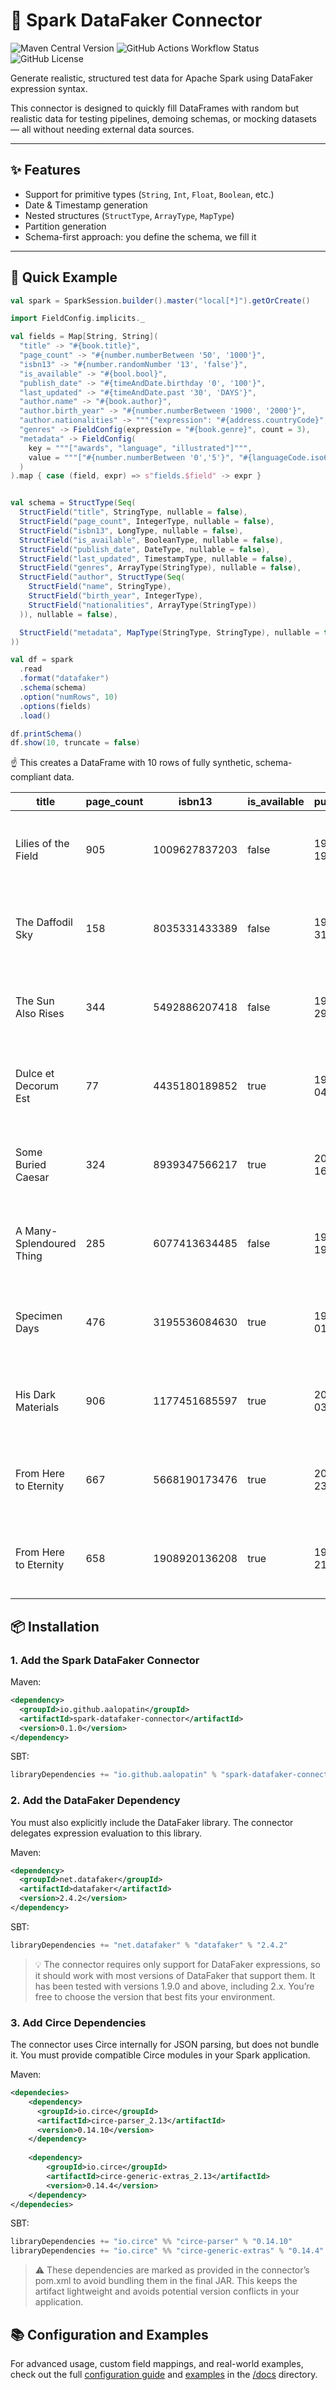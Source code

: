 # 🧪 Spark DataFaker Connector

![Maven Central Version](https://img.shields.io/maven-central/v/io.github.aalopatin/aalopatin-test)
![GitHub Actions Workflow Status](https://img.shields.io/github/actions/workflow/status/aalopatin/spark-datafaker-connector/master-publish.yml)
![GitHub License](https://img.shields.io/github/license/aalopatin/spark-datafaker-connector)

Generate realistic, structured test data for Apache Spark using DataFaker expression syntax.

This connector is designed to quickly fill DataFrames with random but realistic data for testing pipelines, demoing schemas, or mocking datasets — all without needing external data sources.

---

## ✨ Features

- Support for primitive types (`String`, `Int`, `Float`, `Boolean`, etc.)
- Date & Timestamp generation
- Nested structures (`StructType`, `ArrayType`, `MapType`)
- Partition generation
- Schema-first approach: you define the schema, we fill it

---

## 🚀 Quick Example

```scala
val spark = SparkSession.builder().master("local[*]").getOrCreate()

import FieldConfig.implicits._

val fields = Map[String, String](
  "title" -> "#{book.title}",
  "page_count" -> "#{number.numberBetween '50', '1000'}",
  "isbn13" -> "#{number.randomNumber '13', 'false'}",
  "is_available" -> "#{bool.bool}",
  "publish_date" -> "#{timeAndDate.birthday '0', '100'}",
  "last_updated" -> "#{timeAndDate.past '30', 'DAYS'}",
  "author.name" -> "#{book.author}",
  "author.birth_year" -> "#{number.numberBetween '1900', '2000'}",
  "author.nationalities" -> """{"expression": "#{address.countryCode}", "count": 2}""",
  "genres" -> FieldConfig(expression = "#{book.genre}", count = 3),
  "metadata" -> FieldConfig(
    key = """["awards", "language", "illustrated"]""",
    value = """["#{number.numberBetween '0','5'}", "#{languageCode.iso639}", "#{bool.bool}"]"""
  )
).map { case (field, expr) => s"fields.$field" -> expr }


val schema = StructType(Seq(
  StructField("title", StringType, nullable = false),
  StructField("page_count", IntegerType, nullable = false),
  StructField("isbn13", LongType, nullable = false),
  StructField("is_available", BooleanType, nullable = false),
  StructField("publish_date", DateType, nullable = false),
  StructField("last_updated", TimestampType, nullable = false),
  StructField("genres", ArrayType(StringType), nullable = false),
  StructField("author", StructType(Seq(
    StructField("name", StringType),
    StructField("birth_year", IntegerType),
    StructField("nationalities", ArrayType(StringType))
  )), nullable = false),

  StructField("metadata", MapType(StringType, StringType), nullable = true)
))

val df = spark
  .read
  .format("datafaker")
  .schema(schema)
  .option("numRows", 10)
  .options(fields)
  .load()

df.printSchema()
df.show(10, truncate = false)
```
☝️ This creates a DataFrame with 10 rows of fully synthetic, schema-compliant data.

| title                    | page_count | isbn13        | is_available | publish_date | last_updated            | genres                                         | author                              | metadata                                            |
|--------------------------|------------|---------------|--------------|--------------|-------------------------|------------------------------------------------|-------------------------------------|-----------------------------------------------------|
| Lilies of the Field      | 905        | 1009627837203 | false        | 1977-12-19   | 2025-06-03 11:00:12.098 | [Metafiction, Science fiction, Mystery]        | {Eloy Reichel, 1939, [OM, NO]}      | {awards -> 2, language -> iu, illustrated -> false} |
| The Daffodil Sky         | 158        | 8035331433389 | false        | 1930-07-31   | 2025-06-04 19:15:38.604 | [Mythopoeia, Humor, Comic/Graphic Novel]       | {Theola Mohr, 1936, [MW, BM]}       | {awards -> 0, language -> ba, illustrated -> false} |
| The Sun Also Rises       | 344        | 5492886207418 | false        | 1969-07-29   | 2025-05-29 09:46:52.231 | [Fantasy, Mythology, Western]                  | {Neville Abshire, 1998, [WF, UY]}   | {awards -> 1, language -> mn, illustrated -> false} |
| Dulce et Decorum Est     | 77         | 4435180189852 | true         | 1981-07-04   | 2025-06-15 12:38:56.745 | [Fairy tale, Biography/Autobiography, Western] | {Jeffery Corwin, 1955, [TZ, ML]}    | {awards -> 4, language -> bn, illustrated -> false} |
| Some Buried Caesar       | 324        | 8939347566217 | true         | 2002-08-16   | 2025-05-31 10:27:50.982 | [Mythopoeia, Mythology, Metafiction]           | {Jenelle Emmerich, 1927, [GY, ML]}  | {awards -> 2, language -> my, illustrated -> true}  |
| A Many-Splendoured Thing | 285        | 6077413634485 | false        | 1927-07-19   | 2025-06-12 05:50:55.576 | [Western, Fanfiction, Classic]                 | {Dr. Bree Rempel, 1925, [HK, ZA]}   | {awards -> 2, language -> eu, illustrated -> true}  |
| Specimen Days            | 476        | 3195536084630 | true         | 1986-11-01   | 2025-05-24 10:18:04.756 | [Tall tale, Metafiction, Science fiction]      | {Marguerite Wunsch, 1992, [GR, TR]} | {awards -> 1, language -> wa, illustrated -> false} |
| His Dark Materials       | 906        | 1177451685597 | true         | 2013-01-03   | 2025-05-27 11:04:59.104 | [Suspense/Thriller, Metafiction, Essay]        | {Olen Gutkowski, 1929, [NE, TC]}    | {awards -> 3, language -> ka, illustrated -> false} |
| From Here to Eternity    | 667        | 5668190173476 | true         | 2012-08-23   | 2025-06-11 21:27:12.114 | [Fairy tale, Science fiction, Fanfiction]      | {Walker McDermott, 1911, [NA, BY]}  | {awards -> 4, language -> th, illustrated -> false} |
| From Here to Eternity    | 658        | 1908920136208 | true         | 1950-10-21   | 2025-06-06 08:48:20.357 | [Humor, Reference book, Textbook]              | {Elanor Little, 1983, [BN, SL]}     | {awards -> 0, language -> sm, illustrated -> true}  |

## 📦 Installation
### 1. Add the Spark DataFaker Connector
Maven:
```xml
<dependency>
  <groupId>io.github.aalopatin</groupId>
  <artifactId>spark-datafaker-connector</artifactId>
  <version>0.1.0</version>
</dependency>
```

SBT:
```scala
libraryDependencies += "io.github.aalopatin" % "spark-datafaker-connector" % "1.0.0"
```

### 2. Add the DataFaker Dependency
You must also explicitly include the DataFaker library. The connector delegates expression evaluation to this library.

Maven:
```xml
<dependency>
  <groupId>net.datafaker</groupId>
  <artifactId>datafaker</artifactId>
  <version>2.4.2</version>
</dependency>
```
SBT:
```scala
libraryDependencies += "net.datafaker" % "datafaker" % "2.4.2"
```

> 💡 The connector requires only support for DataFaker expressions, so it should work with most versions of DataFaker that support them. It has been tested with versions 1.9.0 and above, including 2.x. You’re free to choose the version that best fits your environment.

### 3. Add Circe Dependencies
The connector uses Circe internally for JSON parsing, but does not bundle it. You must provide compatible Circe modules in your Spark application.

Maven:
```xml
<dependecies>
    <dependency>
      <groupId>io.circe</groupId>
      <artifactId>circe-parser_2.13</artifactId>
      <version>0.14.10</version>
    </dependency>
    
    <dependency>
        <groupId>io.circe</groupId>
        <artifactId>circe-generic-extras_2.13</artifactId>
        <version>0.14.4</version>
    </dependency>
</dependecies>
```

SBT:
```scala
libraryDependencies += "io.circe" %% "circe-parser" % "0.14.10"
libraryDependencies += "io.circe" %% "circe-generic-extras" % "0.14.4"
```

> ⚠️ These dependencies are marked as provided in the connector’s pom.xml to avoid bundling them in the final JAR. This keeps the artifact lightweight and avoids potential version conflicts in your application.

## 📚 Configuration and Examples

For advanced usage, custom field mappings, and real-world examples, check out the full [configuration guide](docs/configurations.md) and [examples](docs/examples/) in the [/docs](docs) directory.